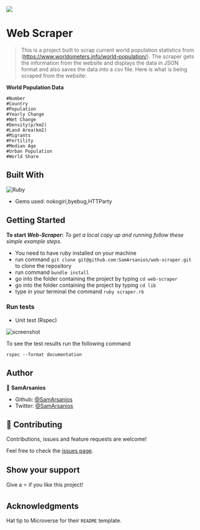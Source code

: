 ![](https://img.shields.io/badge/Microverse-blueviolet)

# Web Scraper

> This is a project built to scrap current world population statistics from (https://www.worldometers.info/world-population/). The scraper gets the information from the website and displays the data in JSON format and also saves the data into a csv file. Here is what is being scraped from the website:

**World Population Data**
```
#Number
#Country 
#Population 
#Yearly Change
#Net Change
#Density(p/km2)
#Land Area(km2)
#Migrants
#Fertility
#Median Age
#Urban Population
#World Share
```
<!--### The original Web site-->

<!--![screenshot](./assets/images/page.png)-->

<!--### My scraper Output-->

<!--![screenshot](./assets/images/my_scraper.png)-->

## Built With

![Ruby](https://img.shields.io/badge/ruby-%23CC342D.svg?&style=for-the-badge&logo=ruby&logoColor=white)
- Gems used: nokogiri,byebug,HTTParty

## Getting Started

**To start *Web-Scraper*:**
*To get a local copy up and running follow these simple example steps.*

 - You need to have ruby installed on your machine
 - run command ``git clone git@github.com:SamArsanios/web-scraper.git`` to clone the repository
 - run command ``bundle install``
 - go into the folder containing the project by typing ``cd web-scraper``
 - go into the folder containing the project by typing ``cd lib``
 - type in your terminal the command `` ruby scraper.rb ``


### Run tests

 - Unit test (Rspec)

 ![screenshot](./assets/images/test_results.png)

To see the test results run the following command

`rspec --format documentation`

## Author

👤 **SamArsanios**

- Github: [@SamArsanios](https://github.com/SamArsanios)
- Twitter: [@SamArsanios](https://twitter.com/SamArsanios)

## 🤝 Contributing

Contributions, issues and feature requests are welcome!

Feel free to check the [issues page](issues/).

## Show your support

Give a ⭐️ if you like this project!

## Acknowledgments

Hat tip to Microverse for their `README` template.


